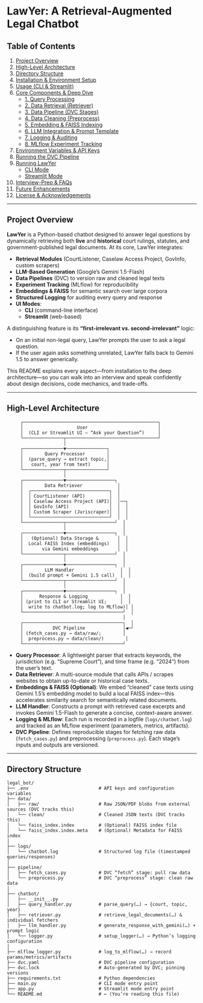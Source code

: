 # LawYer: A Retrieval-Augmented Legal Chatbot


## Table of Contents

1. [Project Overview](#project-overview)  
2. [High-Level Architecture](#high-level-architecture)  
3. [Directory Structure](#directory-structure)  
4. [Installation & Environment Setup](#installation--environment-setup)  
5. [Usage (CLI & Streamlit)](#usage-cli--streamlit)  
6. [Core Components & Deep Dive](#core-components--deep-dive)  
   - [1. Query Processing](#1-query-processing)  
   - [2. Data Retrieval (Retriever)](#2-data-retrieval-retriever)  
   - [3. Data Pipeline (DVC Stages)](#3-data-pipeline-dvc-stages)  
   - [4. Data Cleaning (Preprocess)](#4-data-cleaning-preprocess)  
   - [5. Embedding & FAISS Indexing](#5-embedding--faiss-indexing)  
   - [6. LLM Integration & Prompt Template](#6-llm-integration--prompt-template)  
   - [7. Logging & Auditing](#7-logging--auditing)  
   - [8. MLflow Experiment Tracking](#8-mlflow-experiment-tracking)  
7. [Environment Variables & API Keys](#environment-variables--api-keys)  
8. [Running the DVC Pipeline](#running-the-dvc-pipeline)  
9. [Running LawYer](#running-lawyer)  
   - [CLI Mode](#cli-mode)  
   - [Streamlit Mode](#streamlit-mode)  
10. [Interview-Prep & FAQs](#interview-prep--faqs)  
11. [Future Enhancements](#future-enhancements)  
12. [License & Acknowledgements](#license--acknowledgements)  

---

## Project Overview

**LawYer** is a Python-based chatbot designed to answer legal questions by dynamically retrieving both **live** and **historical** court rulings, statutes, and government-published legal documents. At its core, LawYer integrates:

- **Retrieval Modules** (CourtListener, Caselaw Access Project, GovInfo, custom scrapers)  
- **LLM-Based Generation** (Google’s Gemini 1.5-Flash)  
- **Data Pipelines** (DVC) to version raw and cleaned legal texts  
- **Experiment Tracking** (MLflow) for reproducibility  
- **Embeddings & FAISS** for semantic search over large corpora  
- **Structured Logging** for auditing every query and response  
- **UI Modes**: 
  - **CLI** (command-line interface)  
  - **Streamlit** (web-based)  

A distinguishing feature is its **“first-irrelevant vs. second-irrelevant”** logic:  
- On an initial non-legal query, LawYer prompts the user to ask a legal question.  
- If the user again asks something unrelated, LawYer falls back to Gemini 1.5 to answer generically.

This README explains every aspect—from installation to the deep architecture—so you can walk into an interview and speak confidently about design decisions, code mechanics, and trade-offs.

---

## High-Level Architecture

         ┌──────────────────────────────────────────────────┐
         │                    User                          │
         │  (CLI or Streamlit UI — “Ask your Question”)     │
         └───────────────┬──────────────────────────────────┘
                         │
         ┌───────────────▼───────────────┐
         │        Query Processor        │
         │  (parse_query → extract topic,│
         │   court, year from text)      │
         └───────────────┬───────────────┘
                         │
         ┌───────────────▼──────────────────┐
         │        Data Retriever             │
         │  ┌─────────────────────────────┐  │
         │  │ CourtListener (API)         │  │
         │  │ Caselaw Access Project (API)│  │──┐
         │  │ GovInfo (API)               │  │  │
         │  │ Custom Scraper (Juriscraper)│  │  │
         │  └─────────────────────────────┘  │  │
         └───────────────┬──────────────────┘  │
                         │                     │
         ┌───────────────▼──────────────────┐  │
         │   (Optional) Data Storage &       │  │
         │  Local FAISS Index (embeddings)   │  │
         │       via Gemini embeddings       │  │
         └───────────────┬──────────────────┘  │
                         │                     │
         ┌───────────────▼──────────────────┐  │
         │        LLM Handler                 │  │
         │  (build prompt + Gemini 1.5 call)  │  │
         └───────────────┬──────────────────┘  │
                         │                     │
         ┌───────────────▼──────────────────┐  │
         │      Response & Logging            │  │
         │ (print to CLI or Streamlit UI;     │  │
         │  write to chatbot.log; log to MLflow)│ │
         └─────────────────────────────────────┘  │
                                               │
         ┌─────────────────────────────────────┐  │
         │           DVC Pipeline              │◀─┘
         │ (fetch_cases.py → data/raw/;        │
         │  preprocess.py → data/clean/)        │
         └─────────────────────────────────────┘


- **Query Processor**: A lightweight parser that extracts keywords, the jurisdiction (e.g. “Supreme Court”), and time frame (e.g. “2024”) from the user’s text.  
- **Data Retriever**: A multi-source module that calls APIs / scrapes websites to obtain up-to-date or historical case texts.  
- **Embeddings & FAISS (Optional)**: We embed “cleaned” case texts using Gemini 1.5’s embedding model to build a local FAISS index—this accelerates similarity search for semantically related documents.  
- **LLM Handler**: Constructs a prompt with retrieved case excerpts and invokes Gemini 1.5-Flash to generate a concise, context-aware answer.  
- **Logging & MLflow**: Each run is recorded in a logfile (`logs/chatbot.log`) and tracked as an MLflow experiment (parameters, metrics, artifacts).  
- **DVC Pipeline**: Defines reproducible stages for fetching raw data (`fetch_cases.py`) and preprocessing (`preprocess.py`). Each stage’s inputs and outputs are versioned.

---

## Directory Structure

```text
legal_bot/
├── .env                          # API keys and configuration variables
├── data/
│   ├── raw/                      # Raw JSON/PDF blobs from external sources (DVC tracks this)
│   └── clean/                    # Cleaned JSON texts (DVC tracks this)
│   └── faiss_index.index         # (Optional) FAISS index file
│   └── faiss_index.index.meta    # (Optional) Metadata for FAISS index
│
├── logs/
│   └── chatbot.log               # Structured log file (timestamped queries/responses)
│
├── pipeline/
│   ├── fetch_cases.py            # DVC “fetch” stage: pull raw data
│   └── preprocess.py             # DVC “preprocess” stage: clean raw data
│
├── chatbot/
│   ├── __init__.py
│   ├── query_handler.py          # parse_query(…) → {court, topic, year}
│   ├── retriever.py              # retrieve_legal_documents(…) & individual fetchers
│   ├── llm_handler.py            # generate_response_with_gemini(…) + prompt logic
│   └── logger.py                 # setup_logger(…) → Python’s logging configuration
│
├── mlflow_logger.py              # log_to_mlflow(…) → record params/metrics/artifacts
├── dvc.yaml                      # DVC pipeline configuration
├── dvc.lock                      # Auto-generated by DVC; pinning versions
├── requirements.txt              # Python dependencies
├── main.py                       # CLI mode entry point
├── app.py                        # Streamlit mode entry point
└── README.md                     # ← (You’re reading this file)
